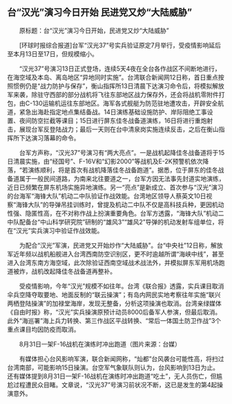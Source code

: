 ## 台“汉光”演习今日开始 民进党又炒“大陆威胁”
　　原标题：台“汉光”演习今日开始，民进党又炒“大陆威胁”

　　[环球时报综合报道]台军“汉光37”号实兵验证原定7月举行，受疫情影响延后至本月13日至17日，但规模缩小。

　　“汉光37”号演习13日正式登场，连续5天4夜在全台各作战区不间断地进行，在海空域及本岛、离岛地区“异地同时实施”。台湾联合新闻网12日称，首日重点按照惯例仍是“战力防护与保存”，衡山指挥所13日清晨下达演习命令后，将模拟解放军来袭，除驻守西部的部分战机将飞往东部地区战力保存外，还会将战机零附件打包，由C-130运输机运往东部地区。海军各式舰艇为防范驻地遭攻击，开辟安全航道，紧急出海赴指定地点集结备战。14日演练基础设施防护、岸际阻绝工事设置、夜间防空拦截等课目；15日进行屏东佳冬战备道演练，16日将进行重炮射击，展现台军反登陆战力；最后一天则在台中清泉岗实施连续反击，之后在衡山指挥所下达演习落幕的命令。

　　台军方声称，“汉光37”号演习有“两大亮点”。一是战机起降佳冬战备道将于15日清晨实施，由“经国号”、F-16V和“幻影2000”等战机及E-2K预警机依次降落，“若演练顺利，将是首次有战机降落佳冬战备跑道”。据悉，位于屏东的佳冬战备道属于一般民间道路，为南来北往要道之一，台军方因无法事先封道实地演练，近日已频繁在屏东机场实施异地演练。另一“亮点”是新成立、首次参与“汉光”演习的台海军“海锋大队”机动二中队验证作战效能。台湾地区领导人蔡英文10日视察“海锋大队”的导弹吊挂训练时，曾提及机动二中队不仅是高科技兵种，更因机动性强、隐匿性高，在不对称作战上扮演重要角色。台军方透露，“海锋大队”机动二中队配备台“中山科学研究院”研制的“雄风3”“雄风2”导弹的机动发射车组单位，将在“汉光”实兵演习中验证作战效能。

　　为配合“汉光”军演，民进党又开始炒作“大陆威胁”。台“中央社”12日称，解放军近年频以战机船舰进入台湾西南防空识别区，更不时逾越所谓“海峡中线”，甚至进入台湾东南方海空域，此次除验证西南空域战术战法外，并模拟屏东军用机场跑道被炸，战机改起降佳冬战备道再整补。

　　受疫情影响，今年“汉光”规模不如往年。台湾《联合报》透露，实兵课目取消伞兵空降夺取要地、地面反制的“联云操演”；有岛内网民实地考察往年实施“联兴两栖登陆操演”的加禄堂海岸，发现无整备，分析这项操演也取消。台湾亲绿媒体《自由时报》称，“汉光”实兵操演原预计动员8000后备军人参演，但最后取消。此外“海巡署”海上兵力转换、第三作战区平战转换、“常后一体国土防卫作战”3个重点课目均因防疫而取消。

　　8月31日一架F-16战机在演练时冲出跑道（图片来源：台媒）

　　有媒体担心台风影响军演，联合新闻网称，“灿都”台风袭台可能性高，将扫过台湾南部，可能影响15日操演。台空军气象联队则认为，台风影响到13日为止。还有媒体提到8月31日一架F-16战机在演练时冲出跑道“吃土”，无人员伤亡，但尴尬过程遭民众目睹。文章说，“汉光37”号演习前状况不断，这已是发生的第4起操演意外。

